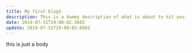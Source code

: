 ```yaml
---
title: My first blog5
description: This is a dummy description of what is about to hit you.
date: 2019-07-31T19:08:02.568Z
update: 2019-07-31T19:08:02.608Z
---
```

this is just a body
